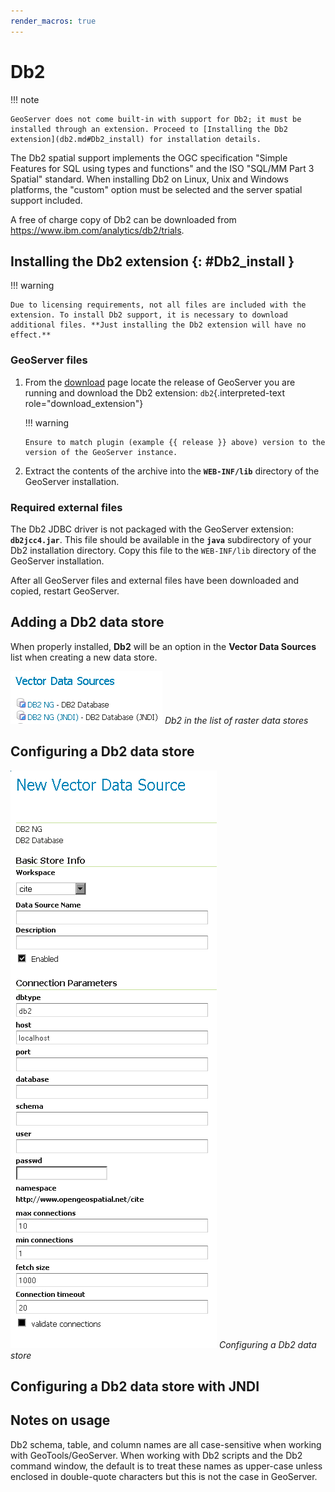 ```yaml
---
render_macros: true
---
```


# Db2

!!! note

    GeoServer does not come built-in with support for Db2; it must be installed through an extension. Proceed to [Installing the Db2 extension](db2.md#Db2_install) for installation details.

The Db2 spatial support implements the OGC specification "Simple Features for SQL using types and functions" and the ISO "SQL/MM Part 3 Spatial" standard. When installing Db2 on Linux, Unix and Windows platforms, the "custom" option must be selected and the server spatial support included.

A free of charge copy of Db2 can be downloaded from <https://www.ibm.com/analytics/db2/trials>.

## Installing the Db2 extension {: #Db2_install }

!!! warning

    Due to licensing requirements, not all files are included with the extension. To install Db2 support, it is necessary to download additional files. **Just installing the Db2 extension will have no effect.**

### GeoServer files

1.  From the [download](https://geoserver.org/download) page locate the release of GeoServer you are running and download the Db2 extension: `db2`{.interpreted-text role="download_extension"}

    !!! warning

        Ensure to match plugin (example {{ release }} above) version to the version of the GeoServer instance.

2.  Extract the contents of the archive into the **`WEB-INF/lib`** directory of the GeoServer installation.

### Required external files

The Db2 JDBC driver is not packaged with the GeoServer extension: **`db2jcc4.jar`**. This file should be available in the **`java`** subdirectory of your Db2 installation directory. Copy this file to the `WEB-INF/lib` directory of the GeoServer installation.

After all GeoServer files and external files have been downloaded and copied, restart GeoServer.

## Adding a Db2 data store

When properly installed, **Db2** will be an option in the **Vector Data Sources** list when creating a new data store.

![](images/db2create.png)
*Db2 in the list of raster data stores*

## Configuring a Db2 data store

![](images/db2configure.png)
*Configuring a Db2 data store*

## Configuring a Db2 data store with JNDI

## Notes on usage

Db2 schema, table, and column names are all case-sensitive when working with GeoTools/GeoServer. When working with Db2 scripts and the Db2 command window, the default is to treat these names as upper-case unless enclosed in double-quote characters but this is not the case in GeoServer.
